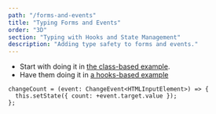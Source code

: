 ```yaml
---
path: "/forms-and-events"
title: "Typing Forms and Events"
order: "3D"
section: "Typing with Hooks and State Management"
description: "Adding type safety to forms and events."
---
```


- Start with doing it in [the class-based example](https://codesandbox.io/s/incident-counter-class-based-4h4d5?file=/src/Application.tsx).
- Have them doing it in [a hooks-based example](https://codesandbox.io/s/incident-counter-5rvp3?file=/src/Application.tsx)

```tsx
changeCount = (event: ChangeEvent<HTMLInputElement>) => {
  this.setState({ count: +event.target.value });
};
```
